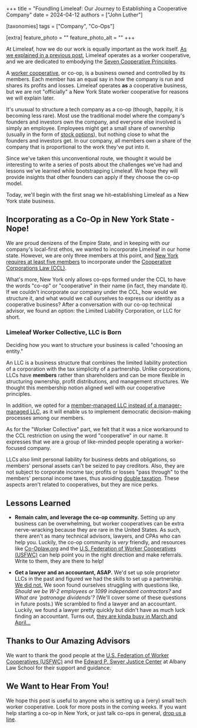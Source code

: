 +++
title = "Foundling Limeleaf: Our Journey to Establishing a Cooperative Company"
date = 2024-04-12
authors = ["John Luther"]

[taxonomies]
tags = ["Company", "Co-Ops"]

[extra]
feature_photo = ""
feature_photo_alt = ""
+++

At Limeleaf, how we do our work is equally important as the work itself. [As we explained in a previous post](https://limeleaf.io/blog/why-limeleaf-is-a-co-op/ "Why Limeleaf is a Co-Op"), Limeleaf operates as a worker cooperative, and we are dedicated to embodying the [Seven Cooperative Principles](https://ica.coop/en/cooperatives/cooperative-identity/ "Cooperative identity, values & principles").

<!-- more -->

A [worker cooperative](https://www.usworker.coop/what-is-a-worker-cooperative/ "What is a worker cooperative?"), or co-op, is a business owned and controlled by its members. Each member has an equal say in how the company is run and shares its profits and losses. Limeleaf operates **as** a cooperative business, but we are not "officially" a New York State worker cooperative for reasons we will explain later.

It's unusual to structure a tech company as a co-op (though, happily, it is becoming less rare). Most use the traditional model where the company's founders and investors own the company, and everyone else involved is simply an employee. Employees might get a small share of ownership (usually in the form of [stock options](https://carta.com/learn/equity/stock-options/ "What are stock options?")), but nothing close to what the founders and investors get. In our company, all members own a share of the company that is proportional to the work they've put into it.

Since we've taken this unconventional route, we thought it would be interesting to write a series of posts about the challenges we've had and lessons we've learned while bootstrapping Limeleaf. We hope they will provide insights that other founders can apply if they choose the co-op model.

Today, we'll begin with the first snag we hit–establishing Limeleaf as a New York state business.

## Incorporating as a Co-Op in New York State - Nope!

We are proud denizens of the Empire State, and in keeping with our company's local-first ethos, we wanted to incorporate Limeleaf in our home state. However, we are only three members at this point, and [New York requires at least five members](https://codes.findlaw.com/ny/cooperative-corporations-law/cco-sect-11/ "Corporations organized under the business corporation law") to incorporate under the [Cooperative Corporations Law (CCL)](https://codes.findlaw.com/ny/cooperative-corporations-law/ "Cooperative Corporations Law (CCL)").

What's more, New York only allows co-ops formed under the CCL to have the words "co-op" or "cooperative" in their name (in fact, they mandate it). If we couldn't incorporate our company under the CCL, how would we structure it, and what would we call ourselves to express our identity as a cooperative business? After a conversation with our co-op technical advisor, we found an option: the Limited Liability Corporation, or LLC for short.

### Limeleaf Worker Collective, LLC is Born

Deciding how you want to structure your business is called "choosing an entity."

An LLC is a business structure that combines the limited liability protection of a corporation with the tax simplicity of a partnership. Unlike corporations, LLCs have **members** rather than shareholders and can be more flexible in structuring ownership, profit distributions, and management structures. We thought this membership notion aligned well with our cooperative principles.

In addition, we opted for a [member-managed LLC instead of a manager-managed LLC](https://staterequirement.com/llc/types-of-llcs/ "Types of LLCs"), as it will enable us to implement democratic decision-making processes among our members.

As for the "Worker Collective" part, we felt that it was a nice workaround to the CCL restriction on using the word "cooperative" in our name. It expresses that we are a group of like-minded people operating a worker-focused company.

LLCs also limit personal liability for business debts and obligations, so members' personal assets can't be seized to pay creditors. Also, they are not subject to corporate income tax; profits or losses "pass through" to the members' personal income taxes, thus avoiding [double taxation](https://smartasset.com/financial-advisor/double-taxation "What Double Taxation Is and How to Avoid It"). These aspects aren't related to cooperatives, but they are nice perks.

## Lessons Learned

- **Remain calm, and leverage the co-op community.** Setting up any business can be overwhelming, but worker cooperatives can be extra nerve-wracking because they are rare in the United States. As such, there aren't as many technical advisors, lawyers, and CPAs who can help you. Luckily, the co-op community is *very* friendly, and resources like [Co-Oplaw.org](https://www.co-oplaw.org/ "Co-oplaw.org") and the [U.S. Federation of Worker Cooperatives (USFWC)](https://www.usworker.coop "USFWC web site") can help point you in the right direction and make referrals. Write to them, they are there to help!

- **Get a lawyer and an accountant, ASAP.** We'd set up sole proprietor LLCs in the past and figured we had the skills to set up a partnership. [We did not.](https://en.wikipedia.org/wiki/Dunning%E2%80%93Kruger_effect "Dunning-Kruger Effect") We soon found ourselves struggling with questions like, *Should we be W-2 employees or 1099 independent contractors?* and *What are 'patronage dividends'?* (We'll cover some of these questions in future posts.) We scrambled to find a lawyer and an accountant. Luckily, we found a lawyer pretty quickly but didn't have as much luck finding an accountant. Turns out, [they are kinda busy in March and April...](https://pro.bloombergtax.com/brief/2024-tax-calendar/ "2024 tax calendar")

## Thanks to Our Amazing Advisors

We want to thank the good people at the [U.S. Federation of Worker Cooperatives (USFWC)](https://www.usworker.coop "USFWC website") and the [Edward P. Swyer Justice Center](https://www.albanylaw.edu/justicecenter "Swyer Justice Center website") at Albany Law School for their support and guidance.

## We Want to Hear From You!

We hope this post is useful to anyone who is setting up a (very) small tech worker cooperative.  Look for more posts in the coming weeks. If you want help starting a co-op in New York, or just talk co-ops in general, [drop us a line](/contact/ "Contact Limeleaf").
